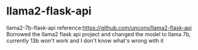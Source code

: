 # llama2-flask-api
llama2-7b-flask-api
reference:https://github.com/unconv/llama2-flask-api
Borrowed the llama2 flask api project and changed the model to llama 7b, currently 13b won't work and I don't know what's wrong with it
